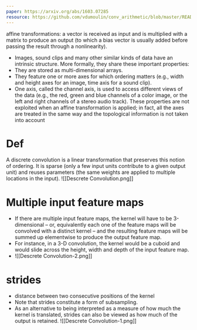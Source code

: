 ```yaml
---
paper: https://arxiv.org/abs/1603.07285
resource: https://github.com/vdumoulin/conv_arithmetic/blob/master/README.md
---
```


affine transformations: a vector is received as input and is multiplied with a matrix to produce an output (to which a bias vector is usually added before passing the result through a nonlinearity).
- Images, sound clips and many other similar kinds of data have an intrinsic structure. More formally, they share these important properties: 
-  They are stored as multi-dimensional arrays. 
-  They feature one or more axes for which ordering matters (e.g., width and height axes for an image, time axis for a sound clip). 
-  One axis, called the channel axis, is used to access different views of the data (e.g., the red, green and blue channels of a color image, or the left and right channels of a stereo audio track). 
These properties are not exploited when an affine transformation is applied; in fact, all the axes are treated in the same way and the topological information is not taken into account
# Def
A discrete convolution is a linear transformation that preserves this notion of ordering. It is sparse (only a few input units contribute to a given output unit) and reuses parameters (the same weights are applied to multiple locations in the input).
![[Descrete Convolution.png]]
# Multiple input feature maps
- If there are multiple input feature maps, the kernel will have to be 3-dimensional – or, equivalently each one of the feature maps will be convolved with a distinct kernel – and the resulting feature maps will be summed up elementwise to produce the output feature map. 
- For instance, in a 3-D convolution, the kernel would be a cuboid and would slide across the height, width and depth of the input feature map.
- ![[Descrete Convolution-2.png]]

# strides
- distance between two consecutive positions of the kernel
- Note that strides constitute a form of subsampling.
- As an alternative to being interpreted as a measure of how much the kernel is translated, strides can also be viewed as how much of the output is retained.
![[Descrete Convolution-1.png]]
